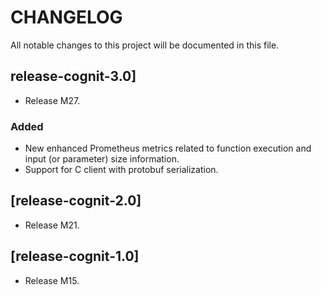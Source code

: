 # CHANGELOG
All notable changes to this project will be documented in this file.

## release-cognit-3.0]
- Release M27.

### Added
- New enhanced Prometheus metrics related to function execution and input (or parameter) size information.
- Support for C client with protobuf serialization.

## [release-cognit-2.0]
- Release M21.

## [release-cognit-1.0]
- Release M15.
